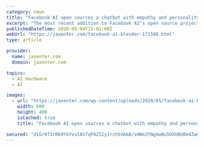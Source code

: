 ```yaml
---
category: news
title: "Facebook AI open sources a chatbot with empathy and personality"
excerpt: "The most recent addition to Facebook AI’s open source projects is Blender, a state-of-the-art chatbot. What sets it apart is its novel blending of skills."
publishedDateTime: 2020-05-04T15:01:00Z
webUrl: "https://jaxenter.com/facebook-ai-blender-171586.html"
type: article

provider:
  name: jaxenter.com
  domain: jaxenter.com

topics:
  - AI Hardware
  - AI

images:
  - url: "https://jaxenter.com/wp-content/uploads/2020/05/facebook-ai-blender.jpg"
    width: 600
    height: 400
    isCached: true
    title: "Facebook AI open sources a chatbot with empathy and personality"

secured: "diGr0T3rR69YGYvulASfqPAZIIy1rch5XAbA/sHWeZYNgmwNu5OXU0U8m4ZwHYdTvwLHDCfy2+S485FiQu4qPt7/Wv6sKqp3JC4d4ZRdfbx/ZtZn5W6lGp3WxkeThijmNZpG6o7vo27/4e0EXN5UqtPdvG5LsKrePmcPoSv9zV4NlBeBtt04veDBOJYAst81UBoB/iJtoJU/JYHeF+jew0wHUuUxildsPGZygR1rSNDmzOE6xdZ64xGL9ocZGdLP3Oh+ET1tFLQ8IJrp7tFYQ0blFDWmyMR3pEYTymsY6W1rnBUOaSTIF1UbcFfdJD9D;czdAbxVgtzAU16XSiZo6dw=="
---
```


